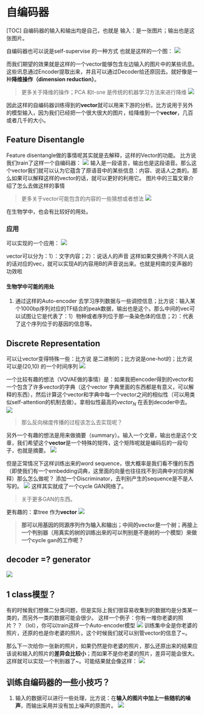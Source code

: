 
# 自编码器
[TOC]
自编码器的输入和输出均是自己，也就是 输入：是一张图片；输出也是这张图片。

自编码器也可以说是self-supervise 的一种方式
也就是这样的一个图：
![](https://tf-picture-bed-1259792641.cos.ap-beijing.myqcloud.com/blog/2021-12-08-060637.png)

而我们期望的效果就是这样的一个vector能够包含左边输入的图片中的某些讯息。这些讯息通过Encoder提取出来，并且可以通过Decoder给还原回去。就好像是一种**降维操作（dimension reduction）**。

>更多关于降维的操作；PCA 和t-sne 是传统的机器学习方法来进行降维
>![](https://tf-picture-bed-1259792641.cos.ap-beijing.myqcloud.com/blog/2021-12-08--%E5%BC%BA%E6%8E%A8-%E6%9D%8E%E5%AE%8F%E6%AF%852021%E6%98%A5%E6%9C%BA%E5%99%A8%E5%AD%A6%E4%B9%A0%E8%AF%BE%E7%A8%8B%20-%20053%20-%20%E8%87%AA%E7%BC%96%E7%A0%81%E5%99%A8%20-Auto-encoder-%20-%E4%B8%8A-%20%E2%80%93%20%E5%9F%BA%E6%9C%AC%E6%A6%82%E5%BF%B5-0001.png)

因此这样的自编码器训练得到的**vector**就可以用来下游的分析。比方说用于另外的模型输入，因为我们已经把一个很大很大的图片，给降维到一个**vector**，几百或者几千的大小。
## Feature Disentangle
Feature disentangle做的事情呢其实就是去解释，这样的Vector的功能。
比方说我们train了这样一个自编码器：
![](https://tf-picture-bed-1259792641.cos.ap-beijing.myqcloud.com/blog/2021-12-08-061239.png)
输入是一段语言，输出也是这段语音。那么这个vector我们就可以认为它蕴含了原语音中的某些信息：内容、说话人之类的。那么如果可以解释这样的vector的话，就可以更好的利用它。
图片中的三篇文章介绍了怎么去做这样的事情

>更多关于vector可能包含的内容的一些猜想或者想法
>![](https://tf-picture-bed-1259792641.cos.ap-beijing.myqcloud.com/blog/2021-12-08-061529.png)

在生物学中，也会有比较好的用处。

### 应用
可以实现的一个应用：
![](https://tf-picture-bed-1259792641.cos.ap-beijing.myqcloud.com/blog/2021-12-08-061927.png)

vector可以分为：1）：文字内容；2）：说话人的声音
这样如果交换两个不同人说的话对应的vec，就可以实现A的内容用B的声音说出来。也就是柯南的变声器的功效啦

#### 生物学中可能的用处
1. 通过这样的Auto-encoder 去学习序列数据与一些调控信息；比方说：输入某个1000bp序列对应的TF结合的peak数据，输出也是这个。那么中间的vec可以试图让它是代表了：1）物种或者序列位于那一条染色体的信息；2）：代表了这个序列位于的基因的信息等。

## Discrete Representation
可以让vector变得特殊一些：比方说 是二进制的；比方说是one-hot的；比方说可以是(20,10)
的一个时间序列
![](https://tf-picture-bed-1259792641.cos.ap-beijing.myqcloud.com/blog/2021-12-08-062639.png)


一个比较有趣的想法（VQVAE做的事情）是：如果我把encoder得到的vector和一个包含了许多vector的字典（这个vector 字典里面的东西都是有意义，可以解释的东西），然后计算这个vector和字典中每一个vector之间的相似性（可以用类似self-attention的机制去做）。拿相似性最高的$vector_N$ 在丢到decoder中去。
![](https://tf-picture-bed-1259792641.cos.ap-beijing.myqcloud.com/blog/2021-12-08-063129.png)
>那么反向梯度传播的过程该怎么去实现呢？

另外一个有趣的想法是用来做摘要（summary）。输入一个文章，输出也是这个文章，我们希望这个**vector**是一个特殊的矩阵，这个矩阵呢就是编码后的一段句子，也就是摘要。
![](https://tf-picture-bed-1259792641.cos.ap-beijing.myqcloud.com/blog/2021-12-08-063654.png)

但是正常情况下这样训练出来的word sequence，很大概率是我们看不懂的东西（即使我们有一个embedding词典，这里面的向量也往往找不到词典中对应的解释）那么怎么做呢？
添加一个Discriminator，去判别产生的sequence是不是人写的。
![](https://tf-picture-bed-1259792641.cos.ap-beijing.myqcloud.com/blog/2021-12-08-064033.png)
这样其实就成了一个cycle GAN网络了。
>关于更多GAN的东西。

更有趣的：拿tree 作为**vector**
![](https://tf-picture-bed-1259792641.cos.ap-beijing.myqcloud.com/blog/2021-12-08-064342.png)
>**那可以用基因的同源序列作为输入和输出；中间的vector是一个树；再接上一个判别器（用真实的树的训练出来的可以判别是不是树的一个模型）来做一个cycle gan的工作呢？**


## decoder =? generator

![](https://tf-picture-bed-1259792641.cos.ap-beijing.myqcloud.com/blog/2021-12-08-064720.png)

## 1 class模型？

有的时候我们想做二分类问题，但是实际上我们很容易收集到的数据均是分类某一类的，而另外一类的数据可能会很少。
这样一个例子：你有一堆你老婆的照片？？（lol），你可以train这样一个Auto-encoder模型
![](https://tf-picture-bed-1259792641.cos.ap-beijing.myqcloud.com/blog/2021-12-08-065526.png)
训练集中全是你老婆的照片，还原的也是你老婆的照片。这个时候我们就可以别管vector的信息了~。

那么下一次给你一张新的照片，如果仍然是你老婆的照片，那么还原出来的结果应该说和输入的照片的**差异会比较小**；而如果不是你老婆的照片，差异可能会很大。这样就可以实现一个判别器了~。可能结果就会像这样：
![](https://tf-picture-bed-1259792641.cos.ap-beijing.myqcloud.com/blog/2021-12-08-065939.png)


## 训练自编码器的一些小技巧？
1. 输入的数据可以进行一些处理，比方说：在**输入的图片中加上一些随机的噪声**，而输出采用并没有加上噪声的原图片。
![](https://tf-picture-bed-1259792641.cos.ap-beijing.myqcloud.com/blog/2021-12-08-061017.png)

